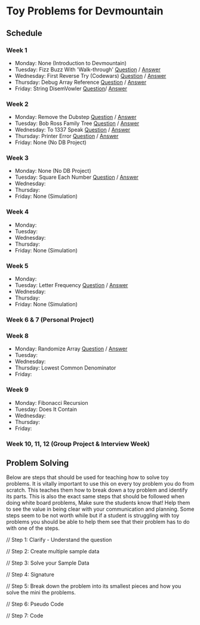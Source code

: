# Toy Problems for Devmountain


## Schedule 

### Week 1
  <ul>
    <li>Monday: None (Introduction to Devmountain)</li>
    <li>Tuesday: Fizz Buzz With 'Walk-through' 
        <a href="https://repl.it/@AndrewNam/Fizz-Buzz">Question</a> 
        /
        <a href="https://repl.it/@AndrewNam/Fizz-Buzz-Answer">Answer</a>
     </li>
    <li>Wednesday: First Reverse Try (Codewars)
        <a href="https://repl.it/@AndrewNam/First-Reverse-Try">Question</a> 
        /
        <a href="https://repl.it/@AndrewNam/First-Reverse-Try-Answer">Answer</a>
    </li>
    <li>Thursday: Debug Array Reference
        <a href="https://repl.it/@AndrewNam/Debug-Array-Reference">Question</a> 
        /
        <a href="https://repl.it/@AndrewNam/Debug-Array-Reference-Answer">Answer</a>
    </li>
    <li>Friday: String DisemVowler 
        <a href="https://repl.it/@AndrewNam/String-DisemVowler">Question</a>/ 
        <a href="https://repl.it/@AndrewNam/String-DisemVowler-Answer">Answer</a>
    </li>
  </ul>

### Week 2
<ul>
  <li>Monday: Remove the Dubstep
    <a href="https://repl.it/@AndrewNam/Remove-the-Dubstep">Question</a> 
    / 
    <a href="https://repl.it/@AndrewNam/Remove-the-Dubstep-Answer">Answer</a>
  </li>
  <li>Tuesday: Bob Ross Family Tree 
    <a href="https://repl.it/@AndrewNam/Boss-Ross-Family-Tree">Question</a> 
    / 
    <a href="https://repl.it/@AndrewNam/Bob-Ross-Family-Tree-Answer">Answer</a>
  </li>
  <li>Wednesday: To 1337 Speak 
    <a href="https://repl.it/@AndrewNam/To-l337-Speak">Question</a> 
    / 
    <a href="https://repl.it/@AndrewNam/To-l337-Speak-Answer">Answer</a>
  </li>
  <li>Thursday: Printer Error
    <a href="https://repl.it/@AndrewNam/Printer-Error">Question</a> 
    / 
    <a href="https://repl.it/@AndrewNam/Printer-Error-Answer">Answer</a>
  </li>
  <li>Friday: None (No DB Project)</li>
</ul>

### Week 3
<ul>
  <li>Monday: None (No DB Project)</li>
  <li>Tuesday: Square Each Number 
    <a href="https://repl.it/@AndrewNam/Square-Each-Number">Question</a> 
    / 
    <a href="https://repl.it/@AndrewNam/Square-Each-Number-Answer">Answer</a>
  </li>
  <li>Wednesday: </li>
  <li>Thursday: </li>
  <li>Friday: None (Simulation)</li>
</ul>

### Week 4
<ul>
  <li>Monday: </li>
  <li>Tuesday: </li>
  <li>Wednesday: </li>
  <li>Thursday: </li>
  <li>Friday: None (Simulation)</li>
</ul>

### Week 5
<ul>
  <li>Monday: </li>
  <li>Tuesday: Letter Frequency
    <a href="https://repl.it/@AndrewNam/Letter-Frequency">Question</a> 
    / 
    <a href="https://repl.it/@AndrewNam/Letter-Frequency-Answer">Answer</a>
  </li>
  <li>Wednesday: </li>
  <li>Thursday: </li>
  <li>Friday: None (Simulation)</li>
</ul>

### Week 6 & 7 (Personal Project)

### Week 8 
<ul>
  <li>Monday: Randomize Array
    <a href="https://repl.it/@AndrewNam/Randomize-Array">Question</a> 
    / 
    <a href="https://repl.it/@AndrewNam/Randomize-Array-Answer">Answer</a>
  </li>
  <li>Tuesday: </li>
  <li>Wednesday: </li>
  <li>Thursday: Lowest Common Denominator</li>
  <li>Friday: </li>
</ul>

### Week 9 
<ul>
  <li>Monday: Fibonacci Recursion</li>
  <li>Tuesday: Does It Contain</li>
  <li>Wednesday: </li>
  <li>Thursday: </li>
  <li>Friday: </li>
</ul>

### Week 10, 11, 12 (Group Project & Interview Week)

## Problem Solving

Below are steps that should be used for teaching how to solve toy problems. It is vitally important to use this on every toy problem you do from scratch. This teaches them how to break down a toy problem and identify its parts. This is also the exact same steps that should be followed when doing white board problems, Make sure the students know that! Help them to see the value in being clear with your communication and planning. Some steps seem to be not worth while but if a student is struggling with toy problems you should be able to help them see that their problem has to do with one of the steps.

// Step 1: Clarify - Understand the question

// Step 2: Create multiple sample data

// Step 3: Solve your Sample Data

// Step 4: Signature

// Step 5: Break down the problem into its smallest pieces and how you solve the mini the problems.

// Step 6: Pseudo Code

// Step 7: Code

